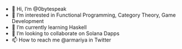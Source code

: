 - 👋 Hi, I’m @0bytespeak
- 👀 I’m interested in Functional Programming, Category Theory, Game Development
- 🌱 I’m currently learning Haskell
- 💞️ I’m looking to collaborate on Solana Dapps
- 📫 How to reach me @armariya in Twitter

<!---
0bytespeak/0bytespeak is a ✨ special ✨ repository because its `README.md` (this file) appears on your GitHub profile.
You can click the Preview link to take a look at your changes.
--->
